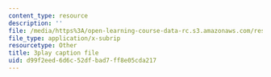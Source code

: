 ```yaml
---
content_type: resource
description: ''
file: /media/https%3A/open-learning-course-data-rc.s3.amazonaws.com/res-6-012-introduction-to-probability-spring-2018/d99f2eed6d6c52dfbad7ff8e05cda217_iUF135CGTeI.vtt
file_type: application/x-subrip
resourcetype: Other
title: 3play caption file
uid: d99f2eed-6d6c-52df-bad7-ff8e05cda217
---
```

